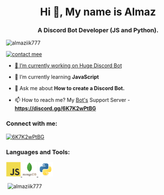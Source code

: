 <h1 align="center">Hi 👋, My name is Almaz</h1>
<h3 align="center">A Discord Bot Developer (JS and Python).</h3>

<p align="left"> <img src="https://komarev.com/ghpvc/?username=almaziik777&label=Profile%20views&color=0068a8&style=flat" alt="almaziik777" /> </p>

<a href="https://discord.com/channels/@me/718458417232085104"> <img src="https://discord.c99.nl/widget/theme-1/718458417232085104.png" alt="contact mee">

- 🔭 I’m currently working on [Huge Discord Bot](https://github.com/Almaziik777/Discord-Bot)

- 🌱 I’m currently learning **JavaScript**

- 💬 Ask me about **How to create a Discord Bot.**

- 📫 How to reach me? My [Bot's](https://github.com/Almaziik777/Discord-Bot) Support Server - **https://discord.gg/6K7K2wPtBG**

<h3 align="left">Connect with me:</h3>
<p align="left">
<a href="https://discord.gg/6K7K2wPtBG" target="blank"><img align="center" src="https://raw.githubusercontent.com/rahuldkjain/github-profile-readme-generator/master/src/images/icons/Social/discord.svg" alt="6K7K2wPtBG" height="30" width="40" /></a>
</p>

<h3 align="left">Languages and Tools:</h3>
<p align="left"> <a href="https://developer.mozilla.org/en-US/docs/Web/JavaScript" target="_blank" rel="noreferrer"> <img src="https://raw.githubusercontent.com/devicons/devicon/master/icons/javascript/javascript-original.svg" alt="javascript" width="40" height="40"/> </a> <a href="https://www.mongodb.com/" target="_blank" rel="noreferrer"> <img src="https://raw.githubusercontent.com/devicons/devicon/master/icons/mongodb/mongodb-original-wordmark.svg" alt="mongodb" width="40" height="40"/> </a> <a href="https://www.python.org" target="_blank" rel="noreferrer"> <img src="https://raw.githubusercontent.com/devicons/devicon/master/icons/python/python-original.svg" alt="python" width="40" height="40"/> </a> </p>

<p>&nbsp;<img align="center" src="https://github-readme-stats.vercel.app/api?username=almaziik777&show_icons=true&locale=en" alt="almaziik777" /></p>
